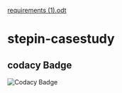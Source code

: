 [requirements (1).odt](https://github.com/govardhan4466/stepin-seat-management-system-and-temeperature-management-system/files/7180213/requirements.1.odt)

# stepin-casestudy
## codacy Badge
![Codacy Badge](https://app.codacy.com/project/badge/Grade/70b9f722f2a24bcba421780d9141a395)

